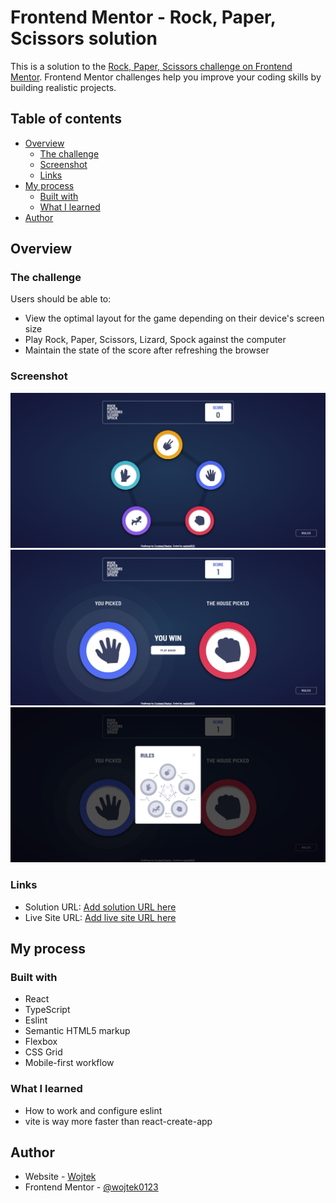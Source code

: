 # Frontend Mentor - Rock, Paper, Scissors solution

This is a solution to the [Rock, Paper, Scissors challenge on Frontend Mentor](https://www.frontendmentor.io/challenges/rock-paper-scissors-game-pTgwgvgH). Frontend Mentor challenges help you improve your coding skills by building realistic projects. 

## Table of contents

- [Overview](#overview)
  - [The challenge](#the-challenge)
  - [Screenshot](#screenshot)
  - [Links](#links)
- [My process](#my-process)
  - [Built with](#built-with)
  - [What I learned](#what-i-learned)
- [Author](#author)

## Overview

### The challenge

Users should be able to:

- View the optimal layout for the game depending on their device's screen size
- Play Rock, Paper, Scissors, Lizard, Spock against the computer
- Maintain the state of the score after refreshing the browser

### Screenshot

![Main stage where users can select finger symbol](./public/assets/screenshots/Screenshot%202022-08-05%20at%2013-09-39%20Rock%20Paper%20Scissors%20Lizard%20and%20Spock%20Game.png)
![Final stage of the game where user can see who win](./public/assets/screenshots/Screenshot%202022-08-05%20at%2013-10-30%20Rock%20Paper%20Scissors%20Lizard%20and%20Spock%20Game.png)
![Rules how to play the game, who beats who](./public/assets/screenshots/Screenshot%202022-08-05%20at%2013-10-41%20Rock%20Paper%20Scissors%20Lizard%20and%20Spock%20Game.png)

### Links

- Solution URL: [Add solution URL here](https://your-solution-url.com)
- Live Site URL: [Add live site URL here](https://your-live-site-url.com)

## My process

### Built with

- React
- TypeScript
- Eslint
- Semantic HTML5 markup
- Flexbox
- CSS Grid
- Mobile-first workflow


### What I learned

- How to work and configure eslint
- vite is way more faster than react-create-app

## Author

- Website - [Wojtek](https://wojtek0123.github.io/my-portfolio/)
- Frontend Mentor - [@wojtek0123](https://www.frontendmentor.io/profile/wojtek0123)
